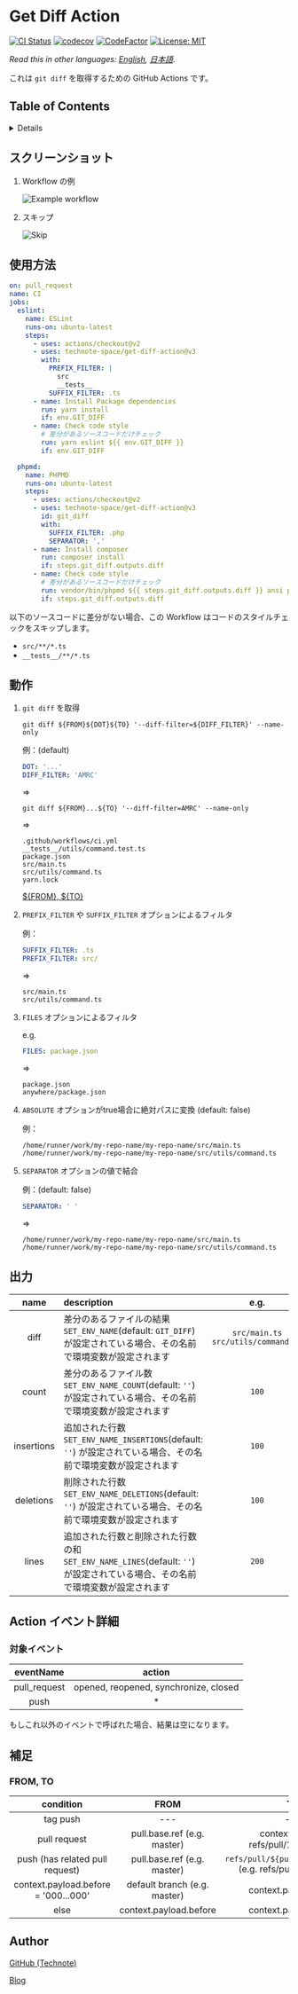 # Get Diff Action

[![CI Status](https://github.com/technote-space/get-diff-action/workflows/CI/badge.svg)](https://github.com/technote-space/get-diff-action/actions)
[![codecov](https://codecov.io/gh/technote-space/get-diff-action/branch/master/graph/badge.svg)](https://codecov.io/gh/technote-space/get-diff-action)
[![CodeFactor](https://www.codefactor.io/repository/github/technote-space/get-diff-action/badge)](https://www.codefactor.io/repository/github/technote-space/get-diff-action)
[![License: MIT](https://img.shields.io/badge/License-MIT-blue.svg)](https://github.com/technote-space/get-diff-action/blob/master/LICENSE)

*Read this in other languages: [English](README.md), [日本語](README.ja.md).*

これは `git diff` を取得するための GitHub Actions です。

## Table of Contents

<!-- START doctoc generated TOC please keep comment here to allow auto update -->
<!-- DON'T EDIT THIS SECTION, INSTEAD RE-RUN doctoc TO UPDATE -->
<details>
<summary>Details</summary>

- [スクリーンショット](#%E3%82%B9%E3%82%AF%E3%83%AA%E3%83%BC%E3%83%B3%E3%82%B7%E3%83%A7%E3%83%83%E3%83%88)
- [使用方法](#%E4%BD%BF%E7%94%A8%E6%96%B9%E6%B3%95)
- [動作](#%E5%8B%95%E4%BD%9C)
- [出力](#%E5%87%BA%E5%8A%9B)
- [Action イベント詳細](#action-%E3%82%A4%E3%83%99%E3%83%B3%E3%83%88%E8%A9%B3%E7%B4%B0)
  - [対象イベント](#%E5%AF%BE%E8%B1%A1%E3%82%A4%E3%83%99%E3%83%B3%E3%83%88)
- [補足](#%E8%A3%9C%E8%B6%B3)
  - [FROM, TO](#from-to)
- [Author](#author)

</details>
<!-- END doctoc generated TOC please keep comment here to allow auto update -->

## スクリーンショット
1. Workflow の例

   ![Example workflow](https://raw.githubusercontent.com/technote-space/get-diff-action/images/workflow.png)
1. スキップ

   ![Skip](https://raw.githubusercontent.com/technote-space/get-diff-action/images/skip.png)

## 使用方法
```yaml
on: pull_request
name: CI
jobs:
  eslint:
    name: ESLint
    runs-on: ubuntu-latest
    steps:
      - uses: actions/checkout@v2
      - uses: technote-space/get-diff-action@v3
        with:
          PREFIX_FILTER: |
            src
            __tests__
          SUFFIX_FILTER: .ts
      - name: Install Package dependencies
        run: yarn install
        if: env.GIT_DIFF
      - name: Check code style
        # 差分があるソースコードだけチェック
        run: yarn eslint ${{ env.GIT_DIFF }}
        if: env.GIT_DIFF

  phpmd:
    name: PHPMD
    runs-on: ubuntu-latest
    steps:
      - uses: actions/checkout@v2
      - uses: technote-space/get-diff-action@v3
        id: git_diff
        with:
          SUFFIX_FILTER: .php
          SEPARATOR: ','
      - name: Install composer
        run: composer install
        if: steps.git_diff.outputs.diff
      - name: Check code style
        # 差分があるソースコードだけチェック
        run: vendor/bin/phpmd ${{ steps.git_diff.outputs.diff }} ansi phpmd.xml
        if: steps.git_diff.outputs.diff
```

以下のソースコードに差分がない場合、この Workflow はコードのスタイルチェックをスキップします。
- `src/**/*.ts`
- `__tests__/**/*.ts`

## 動作
1. `git diff` を取得

   ```shell script
   git diff ${FROM}${DOT}${TO} '--diff-filter=${DIFF_FILTER}' --name-only
   ```

   例：(default)
   ```yaml
   DOT: '...'
   DIFF_FILTER: 'AMRC'
   ```
   =>
   ```shell script
   git diff ${FROM}...${TO} '--diff-filter=AMRC' --name-only
   ```
   =>
   ```
   .github/workflows/ci.yml
   __tests__/utils/command.test.ts
   package.json
   src/main.ts
   src/utils/command.ts
   yarn.lock
   ```
   
   [${FROM}, ${TO}](#from-to)

1. `PREFIX_FILTER` や `SUFFIX_FILTER` オプションによるフィルタ

   例：
   ```yaml
   SUFFIX_FILTER: .ts
   PREFIX_FILTER: src/
   ```
   =>
   ```
   src/main.ts
   src/utils/command.ts
   ```

1. `FILES` オプションによるフィルタ

   e.g.
   ```yaml
   FILES: package.json
   ```
   =>
   ```
   package.json
   anywhere/package.json
   ```

1. `ABSOLUTE` オプションがtrue場合に絶対パスに変換 (default: false)

   例：
   ```
   /home/runner/work/my-repo-name/my-repo-name/src/main.ts
   /home/runner/work/my-repo-name/my-repo-name/src/utils/command.ts
   ```

1. `SEPARATOR` オプションの値で結合

   例：(default: false)
   ```yaml
   SEPARATOR: ' '
   ```
   =>
   ```
   /home/runner/work/my-repo-name/my-repo-name/src/main.ts /home/runner/work/my-repo-name/my-repo-name/src/utils/command.ts
   ```

## 出力
| name | description | e.g. |
|:---:|:---|:---:|
|diff|差分のあるファイルの結果<br>`SET_ENV_NAME`(default: `GIT_DIFF`) が設定されている場合、その名前で環境変数が設定されます|`src/main.ts src/utils/command.ts`|
|count|差分のあるファイル数<br>`SET_ENV_NAME_COUNT`(default: `''`) が設定されている場合、その名前で環境変数が設定されます|`100`|
|insertions|追加された行数<br>`SET_ENV_NAME_INSERTIONS`(default: `''`) が設定されている場合、その名前で環境変数が設定されます|`100`|
|deletions|削除された行数<br>`SET_ENV_NAME_DELETIONS`(default: `''`) が設定されている場合、その名前で環境変数が設定されます|`100`|
|lines|追加された行数と削除された行数の和<br>`SET_ENV_NAME_LINES`(default: `''`) が設定されている場合、その名前で環境変数が設定されます|`200`|

## Action イベント詳細
### 対象イベント
| eventName | action |
|:---:|:---:|
|pull_request|opened, reopened, synchronize, closed|
|push|*|

もしこれ以外のイベントで呼ばれた場合、結果は空になります。

## 補足
### FROM, TO
| condition | FROM | TO |
|:---:|:---:|:---:|
| tag push |---|---|
| pull request | pull.base.ref (e.g. master) | context.ref (e.g. refs/pull/123/merge) |
| push (has related pull request) | pull.base.ref (e.g. master) | `refs/pull/${pull.number}/merge` (e.g. refs/pull/123/merge) |
| context.payload.before = '000...000' | default branch (e.g. master) | context.payload.after |
| else | context.payload.before | context.payload.after |

## Author
[GitHub (Technote)](https://github.com/technote-space)

[Blog](https://technote.space)
